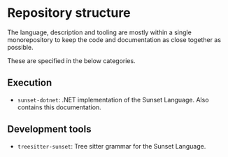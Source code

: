 # Repository structure

The language, description and tooling are mostly within a single monorepository to keep the code and documentation as
close together as possible.

These are specified in the below categories.

## Execution

- `sunset-dotnet`: .NET implementation of the Sunset Language. Also contains this documentation.

## Development tools

- `treesitter-sunset`: Tree sitter grammar for the Sunset Language.
